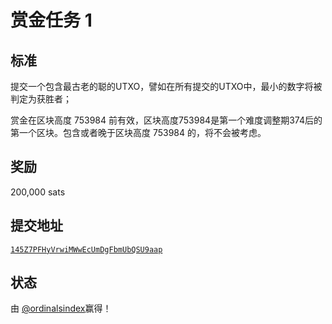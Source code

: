 赏金任务 1
================

标准
--------

提交一个包含最古老的聪的UTXO，譬如在所有提交的UTXO中，最小的数字将被判定为获胜者；


赏金在区块高度 753984 前有效，区块高度753984是第一个难度调整期374后的第一个区块。包含或者晚于区块高度 753984 的，将不会被考虑。



奖励
------

200,000 sats

提交地址
------------------

[`145Z7PFHyVrwiMWwEcUmDgFbmUbQSU9aap`](https://mempool.space/address/145Z7PFHyVrwiMWwEcUmDgFbmUbQSU9aap)



## 状态

由 [@ordinalsindex](https://twitter.com/rodarmor/status/1569883266508853251)赢得！
